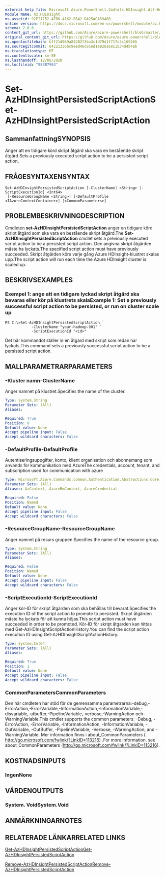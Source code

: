 ```yaml
---
external help file: Microsoft.Azure.PowerShell.Cmdlets.HDInsight.dll-Help.xml
Module Name: Az.HDInsight
ms.assetid: 92F21752-4FB6-4162-B542-DA25ACA3340B
online version: https://docs.microsoft.com/en-us/powershell/module/az.hdinsight/set-azhdinsightpersistedscriptaction
schema: 2.0.0
content_git_url: https://github.com/Azure/azure-powershell/blob/master/src/HDInsight/HDInsight/help/Set-AzHDInsightPersistedScriptAction.md
original_content_git_url: https://github.com/Azure/azure-powershell/blob/master/src/HDInsight/HDInsight/help/Set-AzHDInsightPersistedScriptAction.md
ms.openlocfilehash: bff21d969a88282f3ba3c1d79d1f717c3c169265
ms.sourcegitcommit: 04221336bc9eed46c05ed1e828a6811534d4b4ab
ms.translationtype: MT
ms.contentlocale: sv-SE
ms.lasthandoff: 12/08/2020
ms.locfileid: "98387963"
---
```

# <span data-ttu-id="6d4ea-101">Set-AzHDInsightPersistedScriptAction</span><span class="sxs-lookup"><span data-stu-id="6d4ea-101">Set-AzHDInsightPersistedScriptAction</span></span>

## <span data-ttu-id="6d4ea-102">Sammanfattning</span><span class="sxs-lookup"><span data-stu-id="6d4ea-102">SYNOPSIS</span></span>
<span data-ttu-id="6d4ea-103">Anger att en tidigare körd skript åtgärd ska vara en bestående skript åtgärd.</span><span class="sxs-lookup"><span data-stu-id="6d4ea-103">Sets a previously executed script action to be a persisted script action.</span></span>

## <span data-ttu-id="6d4ea-104">FRÅGESYNTAXEN</span><span class="sxs-lookup"><span data-stu-id="6d4ea-104">SYNTAX</span></span>

```
Set-AzHDInsightPersistedScriptAction [-ClusterName] <String> [-ScriptExecutionId] <Int64>
 [-ResourceGroupName <String>] [-DefaultProfile <IAzureContextContainer>] [<CommonParameters>]
```

## <span data-ttu-id="6d4ea-105">PROBLEMBESKRIVNING</span><span class="sxs-lookup"><span data-stu-id="6d4ea-105">DESCRIPTION</span></span>
<span data-ttu-id="6d4ea-106">Cmdleten **set-AzHDInsightPersistedScriptAction** anger en tidigare körd skript åtgärd som ska vara en bestående skript åtgärd.</span><span class="sxs-lookup"><span data-stu-id="6d4ea-106">The **Set-AzHDInsightPersistedScriptAction** cmdlet sets a previously executed script action to be a persisted script action.</span></span>
<span data-ttu-id="6d4ea-107">Den angivna skript åtgärden måste ha lyckats.</span><span class="sxs-lookup"><span data-stu-id="6d4ea-107">The specified script action must have previously succeeded.</span></span>
<span data-ttu-id="6d4ea-108">Skript åtgärden körs varje gång Azure HDInsight-klustret skalas upp.</span><span class="sxs-lookup"><span data-stu-id="6d4ea-108">The script action will run each time the Azure HDInsight cluster is scaled up.</span></span>

## <span data-ttu-id="6d4ea-109">BESKRIVS</span><span class="sxs-lookup"><span data-stu-id="6d4ea-109">EXAMPLES</span></span>

### <span data-ttu-id="6d4ea-110">Exempel 1: ange att en tidigare lyckad skript åtgärd ska bevaras eller kör på klustrets skala</span><span class="sxs-lookup"><span data-stu-id="6d4ea-110">Example 1: Set a previously successful script action to be persisted, or run on cluster scale up</span></span>
```
PS C:\>Set-AzHDInsightPersistedScriptAction `
            -ClusterName "your-hadoop-001" `
            -ScriptExecutionId "<id>"
```

<span data-ttu-id="6d4ea-111">Det här kommandot ställer in en åtgärd med skript som redan har lyckats.</span><span class="sxs-lookup"><span data-stu-id="6d4ea-111">This command sets a previously successful script action to be a persisted script action.</span></span>

## <span data-ttu-id="6d4ea-112">MALLPARAMETRAR</span><span class="sxs-lookup"><span data-stu-id="6d4ea-112">PARAMETERS</span></span>

### <span data-ttu-id="6d4ea-113">-Kluster namn</span><span class="sxs-lookup"><span data-stu-id="6d4ea-113">-ClusterName</span></span>
<span data-ttu-id="6d4ea-114">Anger namnet på klustret.</span><span class="sxs-lookup"><span data-stu-id="6d4ea-114">Specifies the name of the cluster.</span></span>

```yaml
Type: System.String
Parameter Sets: (All)
Aliases:

Required: True
Position: 0
Default value: None
Accept pipeline input: False
Accept wildcard characters: False
```

### <span data-ttu-id="6d4ea-115">-DefaultProfile</span><span class="sxs-lookup"><span data-stu-id="6d4ea-115">-DefaultProfile</span></span>
<span data-ttu-id="6d4ea-116">Autentiseringsuppgifter, konto, klient organisation och abonnemang som används för kommunikation med Azure</span><span class="sxs-lookup"><span data-stu-id="6d4ea-116">The credentials, account, tenant, and subscription used for communication with azure</span></span>

```yaml
Type: Microsoft.Azure.Commands.Common.Authentication.Abstractions.Core.IAzureContextContainer
Parameter Sets: (All)
Aliases: AzContext, AzureRmContext, AzureCredential

Required: False
Position: Named
Default value: None
Accept pipeline input: False
Accept wildcard characters: False
```

### <span data-ttu-id="6d4ea-117">-ResourceGroupName</span><span class="sxs-lookup"><span data-stu-id="6d4ea-117">-ResourceGroupName</span></span>
<span data-ttu-id="6d4ea-118">Anger namnet på resurs gruppen.</span><span class="sxs-lookup"><span data-stu-id="6d4ea-118">Specifies the name of the resource group.</span></span>

```yaml
Type: System.String
Parameter Sets: (All)
Aliases:

Required: False
Position: Named
Default value: None
Accept pipeline input: False
Accept wildcard characters: False
```

### <span data-ttu-id="6d4ea-119">-ScriptExecutionId</span><span class="sxs-lookup"><span data-stu-id="6d4ea-119">-ScriptExecutionId</span></span>
<span data-ttu-id="6d4ea-120">Anger kör-ID för skript åtgärden som ska behållas till bevarat.</span><span class="sxs-lookup"><span data-stu-id="6d4ea-120">Specifies the execution ID of the script action to promote to persisted.</span></span>
<span data-ttu-id="6d4ea-121">Skript åtgärden måste ha lyckats för att kunna höjas.</span><span class="sxs-lookup"><span data-stu-id="6d4ea-121">This script action must have succeeded in order to be promoted.</span></span>
<span data-ttu-id="6d4ea-122">Kör-ID för skript åtgärden kan hittas med Get-AzHDInsightScriptActionHistory.</span><span class="sxs-lookup"><span data-stu-id="6d4ea-122">You can find the script action execution ID using Get-AzHDInsightScriptActionHistory.</span></span>

```yaml
Type: System.Int64
Parameter Sets: (All)
Aliases:

Required: True
Position: 1
Default value: None
Accept pipeline input: False
Accept wildcard characters: False
```

### <span data-ttu-id="6d4ea-123">CommonParameters</span><span class="sxs-lookup"><span data-stu-id="6d4ea-123">CommonParameters</span></span>
<span data-ttu-id="6d4ea-124">Den här cmdleten har stöd för de gemensamma parametrarna:-debug,-ErrorAction,-ErrorVariable,-InformationAction,-InformationVariable,-disvariable,-utbuffer,-PipelineVariable,-verbose,-WarningAction och-WarningVariable.</span><span class="sxs-lookup"><span data-stu-id="6d4ea-124">This cmdlet supports the common parameters: -Debug, -ErrorAction, -ErrorVariable, -InformationAction, -InformationVariable, -OutVariable, -OutBuffer, -PipelineVariable, -Verbose, -WarningAction, and -WarningVariable.</span></span> <span data-ttu-id="6d4ea-125">Mer information finns i about_CommonParameters ( http://go.microsoft.com/fwlink/?LinkID=113216) .</span><span class="sxs-lookup"><span data-stu-id="6d4ea-125">For more information, see about_CommonParameters (http://go.microsoft.com/fwlink/?LinkID=113216).</span></span>

## <span data-ttu-id="6d4ea-126">KOSTNADS</span><span class="sxs-lookup"><span data-stu-id="6d4ea-126">INPUTS</span></span>

### <span data-ttu-id="6d4ea-127">Ingen</span><span class="sxs-lookup"><span data-stu-id="6d4ea-127">None</span></span>

## <span data-ttu-id="6d4ea-128">VÄRDEN</span><span class="sxs-lookup"><span data-stu-id="6d4ea-128">OUTPUTS</span></span>

### <span data-ttu-id="6d4ea-129">System. Void</span><span class="sxs-lookup"><span data-stu-id="6d4ea-129">System.Void</span></span>

## <span data-ttu-id="6d4ea-130">ANMÄRKNINGAR</span><span class="sxs-lookup"><span data-stu-id="6d4ea-130">NOTES</span></span>

## <span data-ttu-id="6d4ea-131">RELATERADE LÄNKAR</span><span class="sxs-lookup"><span data-stu-id="6d4ea-131">RELATED LINKS</span></span>

[<span data-ttu-id="6d4ea-132">Get-AzHDInsightPersistedScriptAction</span><span class="sxs-lookup"><span data-stu-id="6d4ea-132">Get-AzHDInsightPersistedScriptAction</span></span>](./Get-AzHDInsightPersistedScriptAction.md)

[<span data-ttu-id="6d4ea-133">Remove-AzHDInsightPersistedScriptAction</span><span class="sxs-lookup"><span data-stu-id="6d4ea-133">Remove-AzHDInsightPersistedScriptAction</span></span>](./Remove-AzHDInsightPersistedScriptAction.md)


